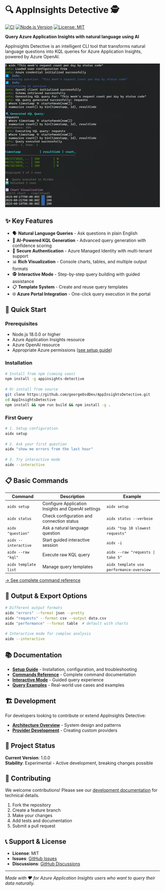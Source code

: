 # 🔍 AppInsights Detective 🕵

[![CI](https://github.com/georgeOsdDev/AppInsightsDetective/actions/workflows/ci.yml/badge.svg)](https://github.com/georgeOsdDev/AppInsightsDetective/actions/workflows/ci.yml)
[![Node.js Version](https://img.shields.io/badge/node-%3E%3D18.0.0-brightgreen.svg)](https://nodejs.org/)
[![License: MIT](https://img.shields.io/badge/License-MIT-yellow.svg)](https://opensource.org/licenses/MIT)

**Query Azure Application Insights with natural language using AI**

AppInsights Detective is an intelligent CLI tool that transforms natural language questions into KQL queries for Azure Application Insights, powered by Azure OpenAI.

![example](image.png)

## ✨ Key Features

- 🗣️ **Natural Language Queries** - Ask questions in plain English
- 🤖 **AI-Powered KQL Generation** - Advanced query generation with confidence scoring
- 🔐 **Secure Authentication** - Azure Managed Identity with multi-tenant support
- 📊 **Rich Visualization** - Console charts, tables, and multiple output formats
- 🕵️ **Interactive Mode** - Step-by-step query building with guided assistance
- 📋 **Template System** - Create and reuse query templates
- 🌐 **Azure Portal Integration** - One-click query execution in the portal

## 🚀 Quick Start

### Prerequisites

- Node.js 18.0.0 or higher
- Azure Application Insights resource
- Azure OpenAI resource
- Appropriate Azure permissions ([see setup guide](docs/guide/setup.md#prerequisites))

### Installation

```bash
# Install from npm (coming soon)
npm install -g appinsights-detective

# Or install from source
git clone https://github.com/georgeOsdDev/AppInsightsDetective.git
cd AppInsightsDetective
npm install && npm run build && npm install -g .
```

### First Query

```bash
# 1. Setup configuration
aidx setup

# 2. Ask your first question
aidx "show me errors from the last hour"

# 3. Try interactive mode
aidx --interactive
```

## 📋 Basic Commands

| Command | Description | Example |
|---------|-------------|---------|
| `aidx setup` | Configure Application Insights and OpenAI settings | `aidx setup` |
| `aidx status` | Check configuration and connection status | `aidx status --verbose` |
| `aidx "question"` | Ask a natural language question | `aidx "top 10 slowest requests"` |
| `aidx --interactive` | Start guided interactive session | `aidx -i` |
| `aidx --raw "kql"` | Execute raw KQL query | `aidx --raw "requests \| take 5"` |
| `aidx template list` | Manage query templates | `aidx template use performance-overview` |

[→ See complete command reference](docs/guide/commands/index.md)

## 🔧 Output & Export Options

```bash
# Different output formats
aidx "errors" --format json --pretty
aidx "requests" --format csv --output data.csv
aidx "performance" --format table  # default with charts

# Interactive mode for complex analysis
aidx --interactive
```

## 📚 Documentation

- **[Setup Guide](docs/guide/setup.md)** - Installation, configuration, and troubleshooting
- **[Commands Reference](docs/guide/commands/index.md)** - Complete command documentation
- **[Interactive Mode](docs/guide/commands/interactive.md)** - Guided query experience
- **[Query Examples](docs/guide/showcase.md)** - Real-world use cases and examples

## 🏗️ Development

For developers looking to contribute or extend AppInsights Detective:

- **[Architecture Overview](docs/developer/architecture.md)** - System design and patterns
- **[Provider Development](docs/developer/provider.md)** - Creating custom providers

## 📝 Project Status

**Current Version**: 1.0.0  
**Stability**: Experimental - Active development, breaking changes possible

## 🤝 Contributing

We welcome contributions! Please see our [development documentation](docs/developer/) for technical details.

1. Fork the repository
2. Create a feature branch
3. Make your changes
4. Add tests and documentation
5. Submit a pull request

## 📞 Support & License

- **License**: MIT
- **Issues**: [GitHub Issues](https://github.com/georgeOsdDev/AppInsightsDetective/issues)
- **Discussions**: [GitHub Discussions](https://github.com/georgeOsdDev/AppInsightsDetective/discussions)

---

*Made with ❤️ for Azure Application Insights users who want to query their data naturally.*